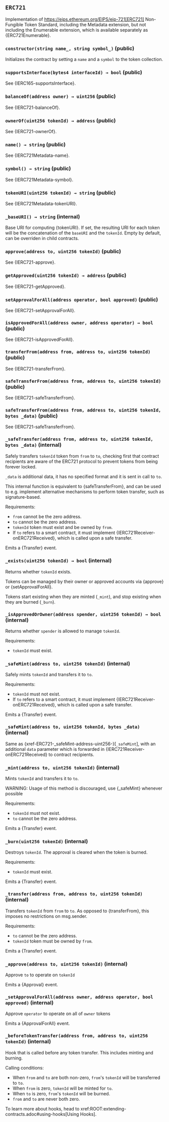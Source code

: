 ## `ERC721`



Implementation of https://eips.ethereum.org/EIPS/eip-721[ERC721] Non-Fungible Token Standard, including
the Metadata extension, but not including the Enumerable extension, which is available separately as
{ERC721Enumerable}.


### `constructor(string name_, string symbol_)` (public)



Initializes the contract by setting a `name` and a `symbol` to the token collection.

### `supportsInterface(bytes4 interfaceId) → bool` (public)



See {IERC165-supportsInterface}.

### `balanceOf(address owner) → uint256` (public)



See {IERC721-balanceOf}.

### `ownerOf(uint256 tokenId) → address` (public)



See {IERC721-ownerOf}.

### `name() → string` (public)



See {IERC721Metadata-name}.

### `symbol() → string` (public)



See {IERC721Metadata-symbol}.

### `tokenURI(uint256 tokenId) → string` (public)



See {IERC721Metadata-tokenURI}.

### `_baseURI() → string` (internal)



Base URI for computing {tokenURI}. If set, the resulting URI for each
token will be the concatenation of the `baseURI` and the `tokenId`. Empty
by default, can be overriden in child contracts.

### `approve(address to, uint256 tokenId)` (public)



See {IERC721-approve}.

### `getApproved(uint256 tokenId) → address` (public)



See {IERC721-getApproved}.

### `setApprovalForAll(address operator, bool approved)` (public)



See {IERC721-setApprovalForAll}.

### `isApprovedForAll(address owner, address operator) → bool` (public)



See {IERC721-isApprovedForAll}.

### `transferFrom(address from, address to, uint256 tokenId)` (public)



See {IERC721-transferFrom}.

### `safeTransferFrom(address from, address to, uint256 tokenId)` (public)



See {IERC721-safeTransferFrom}.

### `safeTransferFrom(address from, address to, uint256 tokenId, bytes _data)` (public)



See {IERC721-safeTransferFrom}.

### `_safeTransfer(address from, address to, uint256 tokenId, bytes _data)` (internal)



Safely transfers `tokenId` token from `from` to `to`, checking first that contract recipients
are aware of the ERC721 protocol to prevent tokens from being forever locked.

`_data` is additional data, it has no specified format and it is sent in call to `to`.

This internal function is equivalent to {safeTransferFrom}, and can be used to e.g.
implement alternative mechanisms to perform token transfer, such as signature-based.

Requirements:

- `from` cannot be the zero address.
- `to` cannot be the zero address.
- `tokenId` token must exist and be owned by `from`.
- If `to` refers to a smart contract, it must implement {IERC721Receiver-onERC721Received}, which is called upon a safe transfer.

Emits a {Transfer} event.

### `_exists(uint256 tokenId) → bool` (internal)



Returns whether `tokenId` exists.

Tokens can be managed by their owner or approved accounts via {approve} or {setApprovalForAll}.

Tokens start existing when they are minted (`_mint`),
and stop existing when they are burned (`_burn`).

### `_isApprovedOrOwner(address spender, uint256 tokenId) → bool` (internal)



Returns whether `spender` is allowed to manage `tokenId`.

Requirements:

- `tokenId` must exist.

### `_safeMint(address to, uint256 tokenId)` (internal)



Safely mints `tokenId` and transfers it to `to`.

Requirements:

- `tokenId` must not exist.
- If `to` refers to a smart contract, it must implement {IERC721Receiver-onERC721Received}, which is called upon a safe transfer.

Emits a {Transfer} event.

### `_safeMint(address to, uint256 tokenId, bytes _data)` (internal)



Same as {xref-ERC721-_safeMint-address-uint256-}[`_safeMint`], with an additional `data` parameter which is
forwarded in {IERC721Receiver-onERC721Received} to contract recipients.

### `_mint(address to, uint256 tokenId)` (internal)



Mints `tokenId` and transfers it to `to`.

WARNING: Usage of this method is discouraged, use {_safeMint} whenever possible

Requirements:

- `tokenId` must not exist.
- `to` cannot be the zero address.

Emits a {Transfer} event.

### `_burn(uint256 tokenId)` (internal)



Destroys `tokenId`.
The approval is cleared when the token is burned.

Requirements:

- `tokenId` must exist.

Emits a {Transfer} event.

### `_transfer(address from, address to, uint256 tokenId)` (internal)



Transfers `tokenId` from `from` to `to`.
 As opposed to {transferFrom}, this imposes no restrictions on msg.sender.

Requirements:

- `to` cannot be the zero address.
- `tokenId` token must be owned by `from`.

Emits a {Transfer} event.

### `_approve(address to, uint256 tokenId)` (internal)



Approve `to` to operate on `tokenId`

Emits a {Approval} event.

### `_setApprovalForAll(address owner, address operator, bool approved)` (internal)



Approve `operator` to operate on all of `owner` tokens

Emits a {ApprovalForAll} event.

### `_beforeTokenTransfer(address from, address to, uint256 tokenId)` (internal)



Hook that is called before any token transfer. This includes minting
and burning.

Calling conditions:

- When `from` and `to` are both non-zero, ``from``'s `tokenId` will be
transferred to `to`.
- When `from` is zero, `tokenId` will be minted for `to`.
- When `to` is zero, ``from``'s `tokenId` will be burned.
- `from` and `to` are never both zero.

To learn more about hooks, head to xref:ROOT:extending-contracts.adoc#using-hooks[Using Hooks].




